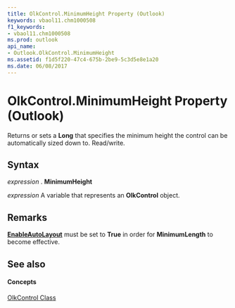 ```yaml
---
title: OlkControl.MinimumHeight Property (Outlook)
keywords: vbaol11.chm1000508
f1_keywords:
- vbaol11.chm1000508
ms.prod: outlook
api_name:
- Outlook.OlkControl.MinimumHeight
ms.assetid: f1d5f220-47c4-675b-2be9-5c3d5e8e1a20
ms.date: 06/08/2017
---
```



# OlkControl.MinimumHeight Property (Outlook)

Returns or sets a **Long** that specifies the minimum height the control can be automatically sized down to. Read/write.


## Syntax

 _expression_ . **MinimumHeight**

 _expression_ A variable that represents an **OlkControl** object.


## Remarks

 **[EnableAutoLayout](olkcontrol-enableautolayout-property-outlook.md)** must be set to **True** in order for **MinimumLength** to become effective.


## See also


#### Concepts


[OlkControl Class](olkcontrol-object-outlook.md)

